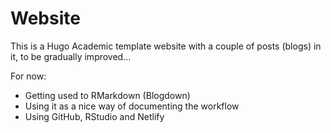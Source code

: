 # Website

This is a Hugo Academic template website with a couple of posts (blogs) in it, to be gradually improved...

For now:

- Getting used to RMarkdown (Blogdown)
- Using it as a nice way of documenting the workflow
- Using GitHub, RStudio and Netlify
